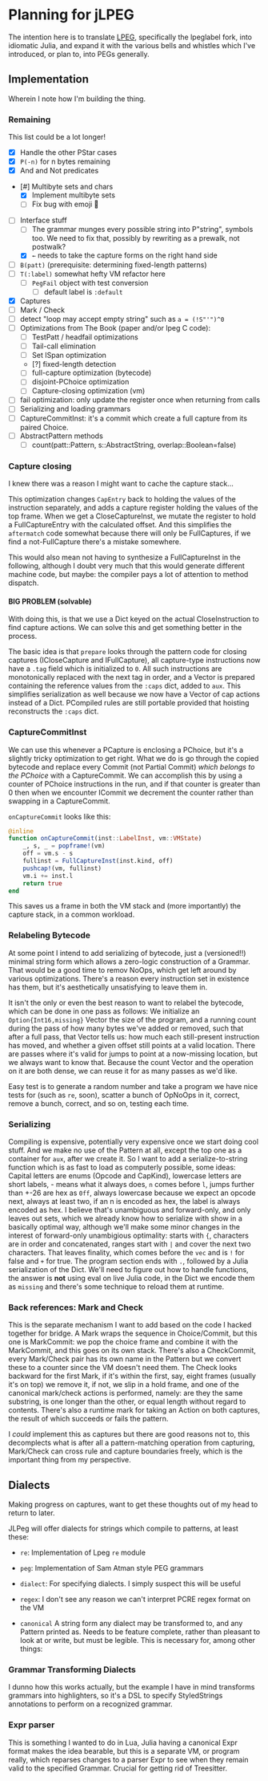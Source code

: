 # Planning for jLPEG

   The intention here is to translate [LPEG](https://github.com/sqmedeiros/lpeglabel),
specifically the lpeglabel fork, into idiomatic Julia, and expand it with the
various bells and whistles which I've introduced, or plan to, into PEGs generally.

## Implementation

Wherein I note how I'm building the thing.

### Remaining

This list could be a lot longer!

- [X] Handle the other PStar cases
- [X] `P(-n)` for n bytes remaining
- [X] And and Not predicates
- [#] Multibyte sets and chars
  - [X] Implement multibyte sets
  - [ ] Fix bug with emoji 🫠
- [ ] Interface stuff
  - [ ] The grammar munges every possible string into P"string", symbols too.
        We need to fix that, possibly by rewriting as a prewalk, not postwalk?
  - [X] `←` needs to take the capture forms on the right hand side
- [ ] `B(patt)` (prerequisite: determining fixed-length patterns)
- [ ] `T(:label)` somewhat hefty VM refactor here
  - [ ] `PegFail` object with test conversion
    - [ ] default label is `:default`
- [X] Captures
- [ ] Mark / Check
- [ ] detect "loop may accept empty string" such as `a = (!S"'")^0`
- [ ] Optimizations from The Book (paper and/or lpeg C code):
  - [ ] TestPatt / headfail optimizations
  - [ ] Tail-call elimination
  - [ ] Set ISpan optimization
  - [?] fixed-length detection
  - [ ] full-capture optimization (bytecode)
  - [ ] disjoint-PChoice optimization
  - [ ] Capture-closing optimization (vm)
- [ ] fail optimization: only update the register once when returning from calls
- [ ] Serializing and loading grammars
- [ ] CaptureCommitInst: it's a commit which create a full capture from its paired Choice.
- [ ] AbstractPattern methods
  - [ ] count(patt::Pattern, s::AbstractString, overlap::Boolean=false)

### Capture closing

I knew there was a reason I might want to cache the capture stack...

This optimization changes `CapEntry` back to holding the values of the instruction
separately, and adds a capture register holding the values of the top frame.  When we
get a CloseCaptureInst, we mutate the register to hold a FullCaptureEntry with the
calculated offset. And this simplifies the `aftermatch` code somewhat because there
will only be FullCaptures, if we find a not-FullCapture there's a mistake somewhere.

This would also mean not having to synthesize a FullCaptureInst in the following,
although I doubt very much that this would generate different machine code, but
maybe: the compiler pays a lot of attention to method dispatch.

#### BIG PROBLEM (solvable)

With doing this, is that we use a Dict keyed on the actual CloseInstruction to find
capture actions.  We can solve this and get something better in the process.

The basic idea is that `prepare` looks through the pattern code for closing captures
(ICloseCapture and IFullCapture), all capture-type instructions now have a `.tag`
field which is initialized to `0`.  All such instructions are monotonically replaced
with the next tag in order, and a Vector is prepared containing the reference values
from the `:caps` dict, added to `aux`. This simplifies serialization as well because
we now have a Vector of cap actions instead of a Dict. PCompiled rules are still
portable provided that hoisting reconstructs the `:caps` dict.

### CaptureCommitInst

We can use this whenever a PCapture is enclosing a PChoice, but it's a slightly tricky
optimization to get right.  What we do is go through the copied bytecode and replace
every Commit (not Partial Commit) _which belongs to the PChoice_ with a
CaptureCommit.  We can accomplish this by using a counter of PChoice instructions in
the run, and if that counter is greater than 0 then when we encounter ICommit we
decrement the counter rather than swapping in a CaptureCommit.

`onCaptureCommit` looks like this:

```julia
@inline
function onCaptureCommit(inst::LabelInst, vm::VMState)
    _, s, _ = popframe!(vm)
    off = vm.s - s
    fullinst = FullCaptureInst(inst.kind, off)
    pushcap!(vm, fullinst)
    vm.i += inst.l
    return true
end
```

This saves us a frame in both the VM stack and (more importantly) the capture stack,
in a common workload.

### Relabeling Bytecode

At some point I intend to add serializing of bytecode, just a (versioned!!) minimal
string form which allows a zero-logic construction of a Grammar.  That would be a
good time to remov NoOps, which get left around by various optimizations. There's a
reason every instruction set in existence has them, but it's aesthetically
unsatisfying to leave them in.

It isn't the only or even the best reason to want to relabel the bytecode, which can
be done in one pass as follows: We initialize an `Option{Int16,missing}` Vector the
size of the program, and a running count during the pass of how many bytes we've
added or removed, such that after a full pass, that Vector tells us: how much each
still-present instruction has moved, and whether a given offset still points at a
valid location.  There are passes where it's valid for jumps to point at a
now-missing location, but we always want to know that.  Because the count Vector and
the operation on it are both dense, we can reuse it for as many passes as we'd like.

Easy test is to generate a random number and take a program we have nice tests for
(such as `re`, soon), scatter a bunch of OpNoOps in it, correct, remove a bunch,
correct, and so on, testing each time.

### Serializing

Compiling is expensive, potentially very expensive once we start doing cool stuff.
And we make no use of the Pattern at all, except the top one as a container for
`aux`, after we create it. So I want to add a serialize-to-string function which is
as fast to load as computerly possible, some ideas: Capital letters are enums (Opcode
and CapKind), lowercase letters are short labels, - means what it always does, `n`
comes before `l`, jumps further than +-26 are hex as `0ff`, always lowercase because
we expect an opcode next, always at least two, if an n is encoded as hex, the label
is always encoded as hex.  I believe that's unambiguous and forward-only, and only
leaves out sets, which we already know how to serialize with show in a basically
optimal way, although we'll  make some minor changes in the interest of forward-only
unambigious optimality: starts with `{`, characters are in order and concatenated,
ranges start with `|` and cover the next two characters.  That leaves finality, which
comes before the `vec` and is `!` for false and `+` for true. The program section
ends with `.`, followed by a Julia serialization of the Dict.  We'll need to figure
out how to handle functions, the answer is **not** using eval on live Julia code, in
the Dict we encode them as `missing` and there's some technique to reload them at runtime.

### Back references: Mark and Check

This is the separate mechanism I want to add based on the code I hacked together for
bridge.  A Mark wraps the sequence in Choice/Commit, but this one is MarkCommit: we
pop the choice frame and combine it with the MarkCommit, and this goes on its own stack.
There's also a CheckCommit, every Mark/Check pair has its own name in the Pattern but we
convert these to a counter since the VM doesn't need them. The Check looks backward for
the first Mark, if it's within the first, say, eight frames (usually it's on top) we
remove it, if not, we slip in a hold frame, and one of the canonical mark/check actions
is performed, namely: are they the same substring, is one longer than the other, or
equal length without regard to contents.  There's also a runtime mark for taking an
Action on both captures, the result of which succeeds or fails the pattern.

I _could_ implement this as captures but there are good reasons not to, this decomplects
what is after all a pattern-matching operation from capturing, Mark/Check can cross rule
and capture boundaries freely, which is the important thing from my perspective.

## Dialects

Making progress on captures, want to get these thoughts out of my head to return to later.

JLPeg will offer dialects for strings which compile to patterns, at least these:

- `re`:  Implementation of Lpeg `re` module

- `peg`: Implementation of Sam Atman style PEG grammars

- `dialect`: For specifying dialects. I simply suspect this will be useful

- `regex`: I don't see any reason we can't interpret PCRE regex format on the VM

- `canonical`  A string form any dialect may be transformed to, and any
               Pattern printed as. Needs to be feature complete, rather than
               pleasant to look at or write, but must be legible. This is
               necessary for, among other things:

### Grammar Transforming Dialects

I dunno how this works actually, but the example I have in mind transforms grammars
into highlighters, so it's a DSL to specify StyledStrings annotations to perform on a
recognized grammar.

### Expr parser

This is something I wanted to do in Lua, Julia having a canonical Expr format makes
the idea bearable, but this is a separate VM, or program really, which reparses
changes to a parser Expr to see when they remain valid to the specified Grammar.
Crucial for getting rid of Treesitter.
